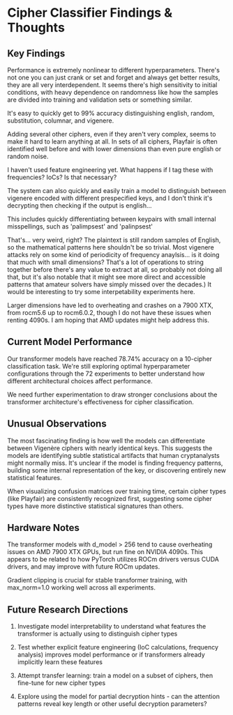 # Cipher Classifier Findings & Thoughts

## Key Findings

Performance is extremely nonlinear to different hyperparameters. There's not one you can just crank or set and forget and always get better results, they are all very interdependent. It seems there's high sensitivity to initial conditions, with heavy dependence on randomness like how the samples are divided into training and validation sets or something similar.

It's easy to quickly get to 99% accuracy distinguishing english, random, substitution, columnar, and vigenere.

Adding several other ciphers, even if they aren't very complex, seems to make it hard to learn anything at all. In sets of all ciphers, Playfair is often identified well before and with lower dimensions than even pure english or random noise.

I haven't used feature engineering yet. What happens if I tag these with frequencies? IoCs? Is that necessary?

The system can also quickly and easily train a model to distinguish between vigenere encoded with different prespecified keys, and I don't think it's decrypting then checking if the output is english...

This includes quickly differentiating between keypairs with small internal misspellings, such as 'palimpsest' and 'palinpsest'

That's... very weird, right? The plaintext is still random samples of English, so the mathematical patterns here shouldn't be so trivial. Most vigenere attacks rely on some kind of periodicity of frequency anaylsis... is it doing that much with small dimensions? That's a lot of operations to string together before there's any value to extract at all, so probably not doing all that, but it's also notable that it might see more direct and accessible patterns that amateur solvers have simply missed over the decades.) It would be interesting to try some interpetability experiments here.

Larger dimensions have led to overheating and crashes on a 7900 XTX, from rocm5.6 up to rocm6.0.2, though I do not have these issues when renting 4090s. I am hoping that AMD updates might help address this.

## Current Model Performance

Our transformer models have reached 78.74% accuracy on a 10-cipher classification task. We're still exploring optimal hyperparameter configurations through the 72 experiments to better understand how different architectural choices affect performance.

We need further experimentation to draw stronger conclusions about the transformer architecture's effectiveness for cipher classification.

## Unusual Observations

The most fascinating finding is how well the models can differentiate between Vigenère ciphers with nearly identical keys. This suggests the models are identifying subtle statistical artifacts that human cryptanalysts might normally miss. It's unclear if the model is finding frequency patterns, building some internal representation of the key, or discovering entirely new statistical features.

When visualizing confusion matrices over training time, certain cipher types (like Playfair) are consistently recognized first, suggesting some cipher types have more distinctive statistical signatures than others.

## Hardware Notes

The transformer models with d_model > 256 tend to cause overheating issues on AMD 7900 XTX GPUs, but run fine on NVIDIA 4090s. This appears to be related to how PyTorch utilizes ROCm drivers versus CUDA drivers, and may improve with future ROCm updates.

Gradient clipping is crucial for stable transformer training, with max_norm=1.0 working well across all experiments.

## Future Research Directions

1. Investigate model interpretability to understand what features the transformer is actually using to distinguish cipher types

2. Test whether explicit feature engineering (IoC calculations, frequency analysis) improves model performance or if transformers already implicitly learn these features

3. Attempt transfer learning: train a model on a subset of ciphers, then fine-tune for new cipher types

4. Explore using the model for partial decryption hints - can the attention patterns reveal key length or other useful decryption parameters?